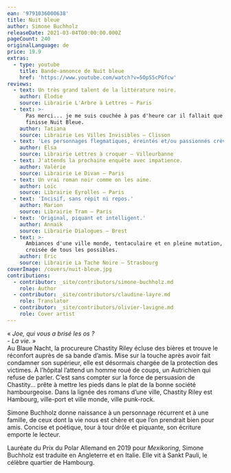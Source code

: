 ```yaml
---
ean: '9791036000638'
title: Nuit bleue
author: Simone Buchholz
releaseDate: 2021-03-04T00:00:00.000Z
pageCount: 240
originalLanguage: de
price: 19.9
extras:
  - type: youtube
    title: Bande-annonce de Nuit bleue
    href: 'https://www.youtube.com/watch?v=5OpS5cPGfcw'
reviews:
  - text: Un très grand talent de la littérature noire.
    author: Élodie
    source: Librairie L'Arbre à Lettres – Paris
  - text: >-
      Pas merci... je me suis couchée à pas d'heure car il fallait que je
      finisse Nuit Bleue.
    author: Tatiana
    source: Librairie Les Villes Invisibles – Clisson
  - text: 'Les personnages flegmatiques, éreintés et/ou passionnés crèvent l''écran !'
    author: Elsa
    source: Librairie Lettres à croquer – Villeurbanne
  - text: J'attends la prochaine enquête avec impatience.
    author: Valérie
    source: Librairie Le Divan – Paris
  - text: Un vrai roman noir comme on les aime.
    author: Loïc
    source: Librairie Eyrolles – Paris
  - text: 'Incisif, sans répit ni repos.'
    author: Marion
    source: Librairie Tram – Paris
  - text: 'Original, piquant et intelligent.'
    author: Annaik
    source: Librairie Dialogues – Brest
  - text: >-
      Ambiances d'une ville monde, tentaculaire et en pleine mutation, à la
      croisée de tous les possibles.
    author: Eric
    source: Librairie La Tache Noire – Strasbourg
coverImage: /covers/nuit-bleue.jpg
contributions:
  - contributor: _site/contributors/simone-buchholz.md
    role: Author
  - contributor: _site/contributors/claudine-layre.md
    role: Translator
  - contributor: _site/contributors/olivier-lavigne.md
    role: Cover artist
---
```


« *Joe, qui vous a brisé les os ?*\
*- La vie.* »\
Au Blaue Nacht, la procureure Chastity Riley écluse des bières et trouve le réconfort auprès de sa bande d’amis. Mise sur la touche après avoir fait condamner son supérieur, elle est désormais chargée de la protection des victimes. À l’hôpital l’attend un homme roué de coups, un Autrichien qui refuse de parler. C’est sans compter sur la force de persuasion de Chastity... prête à mettre les pieds dans le plat de la bonne société hambourgeoise.
Dans la lignée des romans d’une ville, Chastity Riley est Hambourg, ville-port et ville monde, ville punk-rock.

Simone Buchholz donne naissance à un personnage récurrent et à une famille, de ceux dont la vie nous est chère et que l’on prendrait bien pour amis. Concise et poétique, tour à tour drôle et piquante, son écriture emporte le lecteur.

Lauréate du Prix du Polar Allemand en 2019 pour *Mexikoring*, Simone Buchholz est traduite en Angleterre et en Italie. Elle vit à Sankt Pauli, le célèbre quartier de Hambourg.
